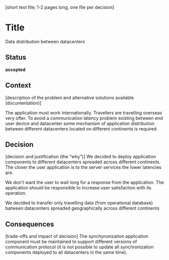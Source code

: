 [short text file; 1-2 pages long, one file per decision]

# Title

Data distribution between datacenters

## Status

**accepted**

## Context

[description of the problem and alternative solutions available (documentation)]

The application must work internationally.
Travellers are travelling overseas very ofter. To avoid a communication latency problem existing between end user device and datacenter some mechanism of application distribution between different datacenters located on different continents is required.

## Decision

[decision and justification (the “why”)]
We decided to deploy application components to different datacenters spreaded across different continents. The closer the user application is to the server services the lower latencies are.  

We don't want the user to wait long for a response from the application. The application should be responsible to increase user satisfaction with its operation.

We decided to transfer only travelling data (from operational database) batween datacenters spreaded geographically across different continents 

## Consequences

[trade-offs and impact of decision]
The synchyronization application component must be maintained to support different versions of communication protocol (it is not possible to update all synchronization components deployed to all datacenters in the same time).